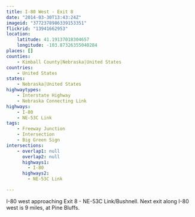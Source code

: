 ```yaml
---
title: I-80 West - Exit 8
date: "2014-03-30T13:43:24Z"
imageid: "3772378986339153351"
flickrid: "13941662953"
location:
    latitude: 41.19137018304657
    longitude: -103.87326355040284
places: []
counties:
    - Kimball County|Nebraska|United States
countries:
    - United States
states:
    - Nebraska|United States
highwaytypes:
    - Interstate Highway
    - Nebraska Connecting Link
highways:
    - I-80
    - NE-53C Link
tags:
    - Freeway Junction
    - Intersection
    - Big Green Sign
intersections:
    - overlap1: null
      overlap2: null
      highways1:
        - I-80
      highways2:
        - NE-53C Link

---
```

I-80 west approaching Exit 8 - NE-53C Link/Bushnell.  Next exit along I-80 west is 9 miles, at Pine Bluffs.